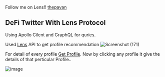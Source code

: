 Follow me on Lens!! [thepavan](https://orb.ac/@thepavan)

## DeFi Twitter With Lens Protocol

Using Apollo Cilent and GraphQL for quries.

Used [Lens](https://docs.lens.xyz/docs/recommended-profiles) API to get profile recommendation
![Screenshot (171)](https://user-images.githubusercontent.com/72463719/222464095-4080b19f-b5ae-458d-b69b-878ccbe793cc.png)


For detail of every profile [Get Profile](https://docs.lens.xyz/docs/get-profil).
Now by clicking any profile it give the details of that perticular Profile..

![image](https://user-images.githubusercontent.com/72463719/222471872-c2c4e2af-58f2-4a2d-92a7-6948fcec0694.png)

